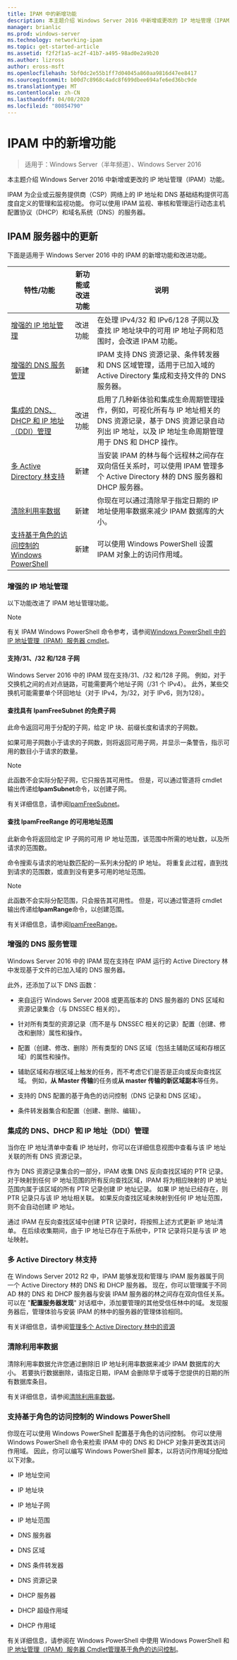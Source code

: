 ```yaml
---
title: IPAM 中的新增功能
description: 本主题介绍 Windows Server 2016 中新增或更改的 IP 地址管理（IPAM）功能。
manager: brianlic
ms.prod: windows-server
ms.technology: networking-ipam
ms.topic: get-started-article
ms.assetid: f2f2f1a5-ac2f-41b7-a495-98ad0e2a9b20
ms.author: lizross
author: eross-msft
ms.openlocfilehash: 5bf0dc2e55b1ff7d04045a860aa9816d47ee8417
ms.sourcegitcommit: b00d7c8968c4adc8f699dbee694afe6ed36bc9de
ms.translationtype: MT
ms.contentlocale: zh-CN
ms.lasthandoff: 04/08/2020
ms.locfileid: "80854790"
---
```

# <a name="whats-new-in-ipam"></a>IPAM 中的新增功能

>适用于：Windows Server（半年频道）、Windows Server 2016

本主题介绍 Windows Server 2016 中新增或更改的 IP 地址管理（IPAM）功能。  
  
IPAM 为企业或云服务提供商（CSP）网络上的 IP 地址和 DNS 基础结构提供可高度自定义的管理和监视功能。 你可以使用 IPAM 监视、审核和管理运行动态主机配置协议（DHCP）和域名系统（DNS）的服务器。  
  
## <a name="updates-in-ipam-server"></a><a name="BKMK_IPAM2012R2"></a>IPAM 服务器中的更新  
下面是适用于 Windows Server 2016 中的 IPAM 的新增功能和改进功能。  
  
|特性/功能|新功能或改进功能|说明|  
|--------------------------|-------------------|---------------|  
|[增强的 IP 地址管理](../../technologies/ipam/../../technologies/ipam/../../technologies/ipam/What-s-New-in-IPAM.md#EIP)|改进功能|在处理 IPv4/32 和 IPv6/128 子网以及查找 IP 地址块中的可用 IP 地址子网和范围时，会改进 IPAM 功能。|  
|[增强的 DNS 服务管理](../../technologies/ipam/../../technologies/ipam/../../technologies/ipam/What-s-New-in-IPAM.md#EDNS)|新建|IPAM 支持 DNS 资源记录、条件转发器和 DNS 区域管理，适用于已加入域的 Active Directory 集成和支持文件的 DNS 服务器。|  
|[集成的 DNS、DHCP 和 IP 地址（DDI）管理](../../technologies/ipam/../../technologies/ipam/../../technologies/ipam/What-s-New-in-IPAM.md#DDI)|改进功能|启用了几种新体验和集成生命周期管理操作，例如，可视化所有与 IP 地址相关的 DNS 资源记录，基于 DNS 资源记录自动列出 IP 地址，以及 IP 地址生命周期管理用于 DNS 和 DHCP 操作。|  
|[多 Active Directory 林支持](#bkmk_ad)|新建|当安装 IPAM 的林与每个远程林之间存在双向信任关系时，可以使用 IPAM 管理多个 Active Directory 林的 DNS 服务器和 DHCP 服务器。|  
|[清除利用率数据](#bkmk_purge)|新建|你现在可以通过清除早于指定日期的 IP 地址使用率数据来减少 IPAM 数据库的大小。|  
|[支持基于角色的访问控制的 Windows PowerShell](#bkmk_ps)|新建|可以使用 Windows PowerShell 设置 IPAM 对象上的访问作用域。|  
  
### <a name="enhanced-ip-address-management"></a><a name="EIP"></a>增强的 IP 地址管理  
以下功能改进了 IPAM 地址管理功能。  
>[!NOTE]
>有关 IPAM Windows PowerShell 命令参考，请参阅[Windows PowerShell 中的 IP 地址管理（IPAM）服务器 cmdlet](https://docs.microsoft.com/powershell/module/ipamserver/)。  
  
#### <a name="support-for-31-32-and-128-subnets"></a>支持/31、/32 和/128 子网  
Windows Server 2016 中的 IPAM 现在支持/31、/32 和/128 子网。 例如，对于交换机之间的点对点链路，可能需要两个地址子网（/31 个 IPv4）。 此外，某些交换机可能需要单个环回地址（对于 IPv4，为/32，对于 IPv6，则为128）。  
  
#### <a name="find-free-subnets-with-find-ipamfreesubnet"></a>**查找具有 IpamFreeSubnet 的免费子网**  
  
此命令返回可用于分配的子网，给定 IP 块、前缀长度和请求的子网数。   
  
如果可用子网数小于请求的子网数，则将返回可用子网，并显示一条警告，指示可用的数目小于请求的数量。  
  
>[!NOTE]
>此函数不会实际分配子网，它只报告其可用性。 但是，可以通过管道将 cmdlet 输出传递给**IpamSubnet**命令，以创建子网。  
  
有关详细信息，请参阅[IpamFreeSubnet](https://docs.microsoft.com/powershell/module/ipamserver/Find-IpamFreeSubnet)。  
  
#### <a name="find-free-address-ranges-with-find-ipamfreerange"></a>**查找 IpamFreeRange 的可用地址范围**  
  
此新命令将返回给定 IP 子网的可用 IP 地址范围，该范围中所需的地址数，以及所请求的范围数。   
  
命令搜索与请求的地址数匹配的一系列未分配的 IP 地址。 将重复此过程，直到找到请求的范围数，或直到没有更多可用的地址范围。  
  
> [!NOTE]
> 此函数不会实际分配范围，只会报告其可用性。 但是，可以通过管道将 cmdlet 输出传递给**IpamRange**命令，以创建范围。  
  
有关详细信息，请参阅[IpamFreeRange](https://docs.microsoft.com/powershell/module/ipamserver/Find-IpamFreeRange)。  
  
### <a name="enhanced-dns-service-management"></a><a name="EDNS"></a>增强的 DNS 服务管理  
Windows Server 2016 中的 IPAM 现在支持在 IPAM 运行的 Active Directory 林中发现基于文件的已加入域的 DNS 服务器。  
  
此外，还添加了以下 DNS 函数：  
  
-   来自运行 Windows Server 2008 或更高版本的 DNS 服务器的 DNS 区域和资源记录集合（与 DNSSEC 相关的）。  
  
-   针对所有类型的资源记录（而不是与 DNSSEC 相关的记录）配置（创建、修改和删除）属性和操作。  
  
-   配置（创建、修改、删除）所有类型的 DNS 区域（包括主辅助区域和存根区域）的属性和操作。  
  
-   辅助区域和存根区域上触发的任务，而不考虑它们是否是正向或反向查找区域。 例如，**从 Master 传输**的任务或**从 master 传输的新区域副本**等任务。  
  
-   支持的 DNS 配置的基于角色的访问控制（DNS 记录和 DNS 区域）。  
  
-   条件转发器集合和配置（创建、删除、编辑）。  
  
### <a name="integrated-dns-dhcp-and-ip-address-ddi-management"></a><a name="DDI"></a>集成的 DNS、DHCP 和 IP 地址（DDI）管理  
当你在 IP 地址清单中查看 IP 地址时，你可以在详细信息视图中查看与该 IP 地址关联的所有 DNS 资源记录。  
  
作为 DNS 资源记录集合的一部分，IPAM 收集 DNS 反向查找区域的 PTR 记录。 对于映射到任何 IP 地址范围的所有反向查找区域，IPAM 将为相应映射的 IP 地址范围内属于该区域的所有 PTR 记录创建 IP 地址记录。 如果 IP 地址已经存在，则 PTR 记录只与该 IP 地址相关联。 如果反向查找区域未映射到任何 IP 地址范围，则不会自动创建 IP 地址。  
  
通过 IPAM 在反向查找区域中创建 PTR 记录时，将按照上述方式更新 IP 地址清单。 在后续收集期间，由于 IP 地址已存在于系统中，PTR 记录将只是与该 IP 地址映射。  
  
### <a name="multiple-active-directory-forest-support"></a><a name="bkmk_ad"></a>多 Active Directory 林支持  
在 Windows Server 2012 R2 中，IPAM 能够发现和管理与 IPAM 服务器属于同一个 Active Directory 林的 DNS 和 DHCP 服务器。 现在，你可以管理属于不同 AD 林的 DNS 和 DHCP 服务器与安装 IPAM 服务器的林之间存在双向信任关系。 可以在 "**配置服务器发现**" 对话框中，添加要管理的其他受信任林中的域。 发现服务器后，管理体验与安装 IPAM 的林中的服务器的管理体验相同。  
  
有关详细信息，请参阅[管理多个 Active Directory 林中的资源](../../technologies/ipam/Manage-Resources-in-Multiple-Active-Directory-Forests.md)  
  
### <a name="purge-utilization-data"></a><a name="bkmk_purge"></a>清除利用率数据  
清除利用率数据允许您通过删除旧 IP 地址利用率数据来减少 IPAM 数据库的大小。 若要执行数据删除，请指定日期，IPAM 会删除早于或等于您提供的日期的所有数据库条目。   
  
有关详细信息，请参阅[清除利用率数据](../../technologies/ipam/Purge-Utilization-Data.md)。  
  
### <a name="windows-powershell-support-for-role-based-access-control"></a><a name="bkmk_ps"></a>支持基于角色的访问控制的 Windows PowerShell  
你现在可以使用 Windows PowerShell 配置基于角色的访问控制。 你可以使用 Windows PowerShell 命令来检索 IPAM 中的 DNS 和 DHCP 对象并更改其访问作用域。 因此，你可以编写 Windows PowerShell 脚本，以将访问作用域分配给以下对象。  
  
-   IP 地址空间  
  
-   IP 地址块  
  
-   IP 地址子网  
  
-   IP 地址范围  
  
-   DNS 服务器  
  
-   DNS 区域  
  
-   DNS 条件转发器  
  
-   DNS 资源记录  
  
-   DHCP 服务器  
  
-   DHCP 超级作用域  
  
-   DHCP 作用域  
  
有关详细信息，请参阅在 Windows PowerShell 中使用 Windows PowerShell 和[IP 地址管理（IPAM）服务器 Cmdlet](https://docs.microsoft.com/powershell/module/ipamserver/)[管理基于角色的访问控制](../../technologies/ipam/Manage-Role-Based-Access-Control-with-Windows-PowerShell.md)。  

